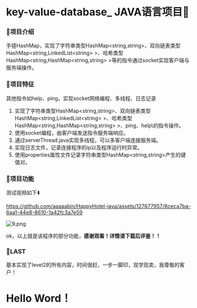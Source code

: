 # key-value-database_ JAVA语言项目💯

### 🍬项目介绍

手搓HashMap，实现了字符串类型HashMap<string,string>、双向链表类型HashMap<string,LinkedList\<string> >、哈希类型HashMap<string,HashMap<string,string> >等的指令通过socket实现客户端与服务端操作。

### 🍭项目特征

其他指令如help、ping，实现socket网络编程、多线程、日志记录

1. 实现了字符串类型HashMap<string,string>、双向链表类型HashMap<string,LinkedList\<string> >、哈希类型HashMap<string,HashMap<string,string> >、ping、help\的指令操作。
1. 使用socket编程，由客户端发送指令服务端响应。
1. 通过serverThread.java实现多线程，可以多客户端连接服务端。
1. 实现日志文件，记录连接程序的ip以及程序运行时异常。
1. 使用properties属性文件记录字符串类型HashMap<string,string>产生的键值对。

### 🍳项目功能

测试视频如下⬇️

https://github.com/aaaaabin/HappyHotel-java/assets/127677957/8ceca7ba-6aa1-44e8-8610-1a42fc3a7e59

![9.png](https://github.com/aaaaabin/simple-key-value-database/blob/4fb2aad80312475780b67a6a3ab3b4b70fcd22eb/tset.png?raw=true)



ok，以上就是该程序的部分功能，**感谢观看！详情请下载后评鉴！！**



### 🚀LAST

基本实现了level2的所有内容，时间很赶，一步一脚印，现学现卖，我尊敬的客户！

# Hello Word！
